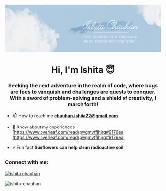 ![logo](https://github.com/Ishita-Chauhan/Ishita-Chauhan/blob/main/Ishita_Banner.png)

<h1 align="center">Hi, I'm Ishita 😇</h1>
<h3 align="center">Seeking the next adventure in the realm of code, where bugs are foes to vanquish and challenges are quests to conquer. With a sword of problem-solving and a shield of creativity, I march forth!</h3>


- 📫 How to reach me **chauhan.ishita22@gmail.com**

- 📄 Know about my experiences [https://www.overleaf.com/read/pwgmvffjhjrq#9176ea](https://www.overleaf.com/read/pwgmvffjhjrq#9176ea)

- ⚡ Fun fact **Sunflowers can help clean radioactive soil.**

<h3 align="left">Connect with me:</h3>
<p align="left">
<a href="https://linkedin.com/in/ishita chauhan" target="blank"><img align="center" src="https://raw.githubusercontent.com/rahuldkjain/github-profile-readme-generator/master/src/images/icons/Social/linked-in-alt.svg" alt="ishita chauhan" height="30" width="40" /></a>
</p>

<p><img align="center" src="https://github-readme-stats.vercel.app/api/top-langs?username=ishita-chauhan&show_icons=true&locale=en&layout=compact" alt="ishita-chauhan" /></p>
